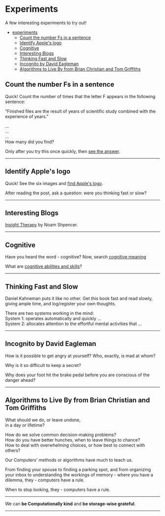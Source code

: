 # Experiments   

A few interesting experiments to try out!   

   * [experiments](#experiments)
      * [Count the number Fs in a sentence](#count-the-number-Fs-in-a-sentence)
      * [Identify Apple's logo](#identify-Apple-logo)
      * [Cognitive](#cognitive)
      * [Interesting Blogs](#interesting-blogs)
      * [Thinking Fast and Slow](#thinking-fast-and-slow)
      * [Incognito by David Eagleman](#incognito-by-david-eagleman)
      * [Algorithms to Live By from Brian Christian and Tom Griffiths](#Algorithms-to-Live-By-from-Brian-Christian-and-Tom-Griffiths)

## Count the number Fs in a sentence    

Quick! Count the number of times that the letter F appears in the following sentence:   

“Finished files are the result of years of scientific study combined with the experience of years.”    

...   
...   
...   
How many did you find?    

Only after you try this once quickly, then [see the answer](https://sharpbrains.com/blog/2006/09/10/brain-exercise-brain-teaser).    

----

## Identify Apple's logo   

Quick! See the six images and [find Apple's logo](https://sharpbrains.com/blog/2015/04/01/brain-teaser-to-test-attention-and-memory-can-you-identify-apples-logo).    

After reading the post, ask a question: were you thinking fast or slow?    

----

## Interesting Blogs    

[Insight Therapy](https://www.psychologytoday.com/us/blog/insight-therapy) by Noam Shpencer.    

----

## Cognitive   

Have you heard the word - cognitive? Now, search [cognitive meaning](https://www.google.com/search?q=cognitive+meaning)    

What are [cognitive abilities and skills](https://sharpbrains.com/what-are-cognitive-abilities)?    

----

## Thinking Fast and Slow    

Daniel Kahneman puts it like no other. Get this book fast and read slowly, giving ample time, and log/register your own thoughts.     

There are two systems working in the mind:    
System 1: operates automatically and quickly ...    
System 2: allocates attention to the effortful mental activities that ...    

----

## Incognito by David Eagleman   

How is it possible to get angry at yourself? Who, exactly, is mad at whom?    

Why is it so difficult to keep a secret?    

Why does your foot hit the brake pedal before you are conscious of the danger ahead?     

---- 

## Algorithms to Live By from Brian Christian and Tom Griffiths    

What should we do, or leave undone,    
in a day or lifetime?    

How do we solve common decision-making problems?     
How do you have better hunches, when to leave things to chance?      
How to deal with overwhelming choices, or how best to connect with others?    

Our Computers' methods or algorithms have much to teach us.     

From finding your spouse to finding a parking spot, and from organizing your inbox to understanding the workings of memory - where you have a dilemma, they - computers have a rule.    

When to stop looking, they - computers have a rule.    

---- 

We can **be Computationally kind** and **be storage-wise grateful**.    

----

